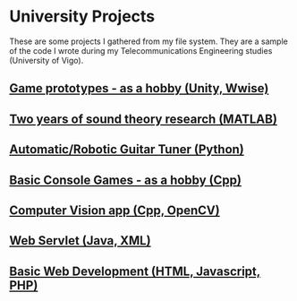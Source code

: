 # University Projects

These are some projects I gathered from my file system. They are a sample of the code I wrote during my Telecommunications Engineering studies (University of Vigo).

## [Game prototypes - as a hobby (Unity, Wwise)](https://github.com/ManuCanedo/UniProjects/tree/master/3DGames-Unity)   

## [Two years of sound theory research (MATLAB)](https://github.com/ManuCanedo/UniProjects/tree/master/InharmonicityGuitarStrings_Research-MATLAB)  

## [Automatic/Robotic Guitar Tuner (Python)](https://github.com/ManuCanedo/UniProjects/tree/master/GuitarAutoTune-Python)  

## [Basic Console Games - as a hobby (Cpp)](https://github.com/ManuCanedo/UniProjects/tree/master/SmallGames-Cpp)  

## [Computer Vision app (Cpp, OpenCV)](https://github.com/ManuCanedo/UniProjects/tree/master/WebcamIdCardProcessor_OpenCV-Cpp)  

## [Web Servlet (Java, XML)](https://github.com/ManuCanedo/UniProjects/tree/master/Servlet_Implementation-Java)  

## [Basic Web Development (HTML, Javascript, PHP)](https://github.com/ManuCanedo/UniProjects/tree/master/WebDevelopmentFundamentals-HTML-JS-PHP)  
